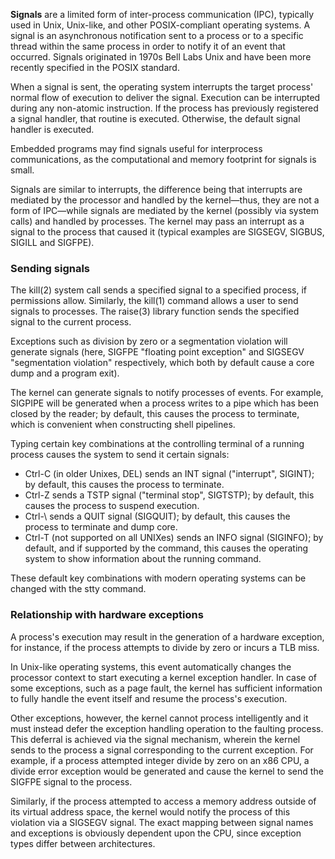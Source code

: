 __Signals__ are a limited form of inter-process communication (IPC), typically used in Unix, Unix-like, and other POSIX-compliant operating systems. A signal is an asynchronous notification sent to a process or to a specific thread within the same process in order to notify it of an event that occurred. Signals originated in 1970s Bell Labs Unix and have been more recently specified in the POSIX standard.

When a signal is sent, the operating system interrupts the target process' normal flow of execution to deliver the signal. Execution can be interrupted during any non-atomic instruction. If the process has previously registered a signal handler, that routine is executed. Otherwise, the default signal handler is executed.

Embedded programs may find signals useful for interprocess communications, as the computational and memory footprint for signals is small.

Signals are similar to interrupts, the difference being that interrupts are mediated by the processor and handled by the kernel—thus, they are not a form of IPC—while signals are mediated by the kernel (possibly via system calls) and handled by processes. The kernel may pass an interrupt as a signal to the process that caused it (typical examples are SIGSEGV, SIGBUS, SIGILL and SIGFPE).

### Sending signals

The kill(2) system call sends a specified signal to a specified process, if permissions allow. Similarly, the kill(1) command allows a user to send signals to processes. The raise(3) library function sends the specified signal to the current process.

Exceptions such as division by zero or a segmentation violation will generate signals (here, SIGFPE "floating point exception" and SIGSEGV "segmentation violation" respectively, which both by default cause a core dump and a program exit).

The kernel can generate signals to notify processes of events. For example, SIGPIPE will be generated when a process writes to a pipe which has been closed by the reader; by default, this causes the process to terminate, which is convenient when constructing shell pipelines.

Typing certain key combinations at the controlling terminal of a running process causes the system to send it certain signals:

* Ctrl-C (in older Unixes, DEL) sends an INT signal ("interrupt", SIGINT); by default, this causes the process to terminate.
* Ctrl-Z sends a TSTP signal ("terminal stop", SIGTSTP); by default, this causes the process to suspend execution.
* Ctrl-\ sends a QUIT signal (SIGQUIT); by default, this causes the process to terminate and dump core.
* Ctrl-T (not supported on all UNIXes) sends an INFO signal (SIGINFO); by default, and if supported by the command, this causes the operating system to show information about the running command.

These default key combinations with modern operating systems can be changed with the stty command.

### Relationship with hardware exceptions

A process's execution may result in the generation of a hardware exception, for instance, if the process attempts to divide by zero or incurs a TLB miss.

In Unix-like operating systems, this event automatically changes the processor context to start executing a kernel exception handler. In case of some exceptions, such as a page fault, the kernel has sufficient information to fully handle the event itself and resume the process's execution.

Other exceptions, however, the kernel cannot process intelligently and it must instead defer the exception handling operation to the faulting process. This deferral is achieved via the signal mechanism, wherein the kernel sends to the process a signal corresponding to the current exception. For example, if a process attempted integer divide by zero on an x86 CPU, a divide error exception would be generated and cause the kernel to send the SIGFPE signal to the process.

Similarly, if the process attempted to access a memory address outside of its virtual address space, the kernel would notify the process of this violation via a SIGSEGV signal. The exact mapping between signal names and exceptions is obviously dependent upon the CPU, since exception types differ between architectures.


